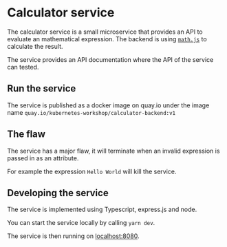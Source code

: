 # Calculator service

The calculator service is a small microservice that provides an API to evaluate an mathematical expression. The backend is using [`math.js`](https://mathjs.org/) to calculate the result.

The service provides an API documentation where the API of the service can tested.

## Run the service

The service is published as a docker image on quay.io under the image name `quay.io/kubernetes-workshop/calculator-backend:v1`

## The flaw

The service has a major flaw, it will terminate when an invalid expression is passed in as an attribute.

For example the expression `Hello World` will kill the service.

## Developing the service

The service is implemented using Typescript, express.js and node.

You can start the service locally by calling `yarn dev`.

The service is then running on [localhost:8080](http://localhost:8080).
